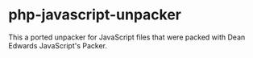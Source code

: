 # php-javascript-unpacker
This a ported unpacker for JavaScript files that were packed with Dean Edwards JavaScript's Packer.
